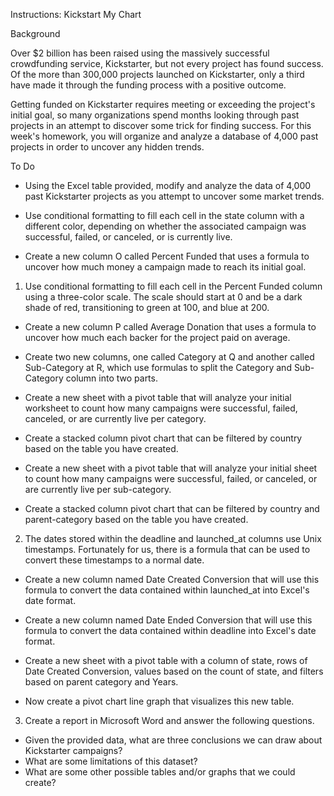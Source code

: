 Instructions:
Kickstart My Chart


Background

Over $2 billion has been raised using the massively successful crowdfunding service, Kickstarter, but not every project has found success. Of the more than 300,000 projects launched on Kickstarter, only a third have made it through the funding process with a positive outcome.

Getting funded on Kickstarter requires meeting or exceeding the project's initial goal, so many organizations spend months looking through past projects in an attempt to discover some trick for finding success. For this week's homework, you will organize and analyze a database of 4,000 past projects in order to uncover any hidden trends.

To Do 
- Using the Excel table provided, modify and analyze the data of 4,000 past Kickstarter projects as you attempt to uncover some market trends.

- Use conditional formatting to fill each cell in the state column with a different color, depending on whether the associated campaign was successful, failed, or canceled, or is currently live.

- Create a new column O called Percent Funded that uses a formula to uncover how much money a campaign made to reach its initial goal.

1)  Use conditional formatting to fill each cell in the Percent Funded column using a three-color scale. The scale should start at 0 and be a dark shade of red, transitioning to green at 100, and blue at 200.

- Create a new column P called Average Donation that uses a formula to uncover how much each backer for the project paid on average.

- Create two new columns, one called Category at Q and another called Sub-Category at R, which use formulas to split the Category and Sub-Category column into two parts.

- Create a new sheet with a pivot table that will analyze your initial worksheet to count how many campaigns were successful, failed, canceled, or are currently live per category.

- Create a stacked column pivot chart that can be filtered by country based on the table you have created.

- Create a new sheet with a pivot table that will analyze your initial sheet to count how many campaigns were successful, failed, or canceled, or are currently live per sub-category.

- Create a stacked column pivot chart that can be filtered by country and parent-category based on the table you have created.

2)  The dates stored within the deadline and launched_at columns use Unix timestamps. Fortunately for us, there is a formula that can be used to convert these timestamps to a normal date.

- Create a new column named Date Created Conversion that will use this formula to convert the data contained within launched_at into Excel's date format.

- Create a new column named Date Ended Conversion that will use this formula to convert the data contained within deadline into Excel's date format.

- Create a new sheet with a pivot table with a column of state, rows of Date Created Conversion, values based on the count of state, and filters based on parent category and Years.

- Now create a pivot chart line graph that visualizes this new table.

3)  Create a report in Microsoft Word and answer the following questions.

* Given the provided data, what are three conclusions we can draw about Kickstarter campaigns?
* What are some limitations of this dataset?
* What are some other possible tables and/or graphs that we could create?
